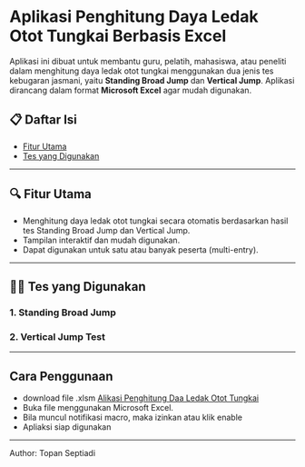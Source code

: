 # Aplikasi Penghitung Daya Ledak Otot Tungkai Berbasis Excel

Aplikasi ini dibuat untuk membantu guru, pelatih, mahasiswa, atau peneliti dalam menghitung daya ledak otot tungkai menggunakan dua jenis tes kebugaran jasmani, yaitu **Standing Broad Jump** dan **Vertical Jump**. Aplikasi dirancang dalam format **Microsoft Excel** agar mudah digunakan.

## 📋 Daftar Isi
- [Fitur Utama](#fitur-utama)
- [Tes yang Digunakan](#tes-yang-digunakan)

---

## 🔍 Fitur Utama

- Menghitung daya ledak otot tungkai secara otomatis berdasarkan hasil tes Standing Broad Jump dan Vertical Jump.
- Tampilan interaktif dan mudah digunakan.
- Dapat digunakan untuk satu atau banyak peserta (multi-entry).

---

## 🏃‍♂️ Tes yang Digunakan

### 1. Standing Broad Jump
### 2. Vertical Jump Test

---

## Cara Penggunaan
- download file .xlsm [Alikasi Penghitung Daa Ledak Otot Tungkai](https://github.com/topan-ovr/MS-EXCEL/raw/refs/heads/main/Project/Aplikasi%20Penghitung%20Daya%20Ledak%20Otot%20Tungkai/Penghitung%20Daya%20Ledak%20Otot%20Tungkai.xlsm)
- Buka file menggunakan Microsoft Excel.
- Bila muncul notifikasi macro, maka izinkan atau klik enable
- Apliaksi siap digunakan

---

Author: Topan Septiadi

